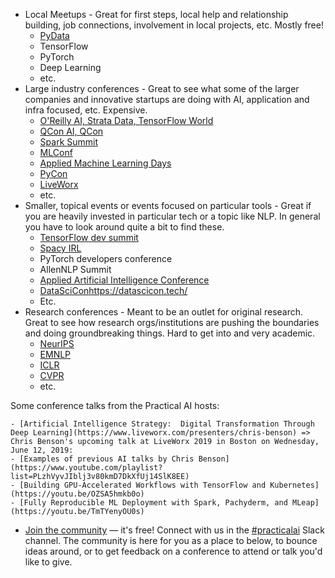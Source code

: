 - Local Meetups - Great for first steps, local help and relationship building, job connections, involvement in local projects, etc. Mostly free!
    - [PyData](https://pydata.org/)
    - TensorFlow
    - PyTorch
    - Deep Learning
    - etc.
- Large industry conferences - Great to see what some of the larger companies and innovative startups are doing with AI, application and infra focused, etc. Expensive.
    - [O'Reilly AI, Strata Data, TensorFlow World](https://www.oreilly.com/conferences/)
    - [QCon AI, QCon](https://qconferences.com/)
    - [Spark Summit](https://databricks.com/sparkaisummit)
    - [MLConf](https://mlconf.com/)
    - [Applied Machine Learning Days](https://www.appliedmldays.org/)
    - [PyCon](https://us.pycon.org/2019/)
    - [LiveWorx](https://www.liveworx.com/)
    - etc.
- Smaller, topical events or events focused on particular tools - Great if you are heavily invested in particular tech or a topic like NLP. In general you have to look around quite a bit to find these.
    - [TensorFlow dev summit](https://www.tensorflow.org/dev-summit)
    - [Spacy IRL](https://irl.spacy.io/2019/)
    - PyTorch developers conference
    - AllenNLP Summit
    - [Applied Artificial Intelligence Conference](https://www.appliedai.co.uk/)
    - [DataSciCon]()https://datascicon.tech/
    - Etc.
- Research conferences - Meant to be an outlet for original research. Great to see how research orgs/institutions are pushing the boundaries and doing groundbreaking things. Hard to get into and very academic.
    - [NeurIPS](https://nips.cc/)
    - [EMNLP](https://www.emnlp-ijcnlp2019.org/)
    - [ICLR](https://iclr.cc/)
    - [CVPR](http://cvpr2019.thecvf.com/)
    - etc.

Some conference talks from the Practical AI hosts:

    - [Artificial Intelligence Strategy:  Digital Transformation Through Deep Learning](https://www.liveworx.com/presenters/chris-benson) => Chris Benson's upcoming talk at LiveWorx 2019 in Boston on Wednesday, June 12, 2019:
    - [Examples of previous AI talks by Chris Benson](https://www.youtube.com/playlist?list=PLzhVyvJIblj3v80kmD7DkXfUj14SlK8EE)
    - [Building GPU-Accelerated Workflows with TensorFlow and Kubernetes](https://youtu.be/OZSA5hmkb0o)
    - [Fully Reproducible ML Deployment with Spark, Pachyderm, and MLeap](https://youtu.be/TmTYenyOU0s)

- [Join the community](https://changelog.com/community) — it's free! Connect with us in the [#practicalai](https://changelog.slack.com/messages/CAACWA9FE) Slack channel. The community is here for you as a place to below, to bounce ideas around, or to get feedback on a conference to attend or talk you'd like to give.